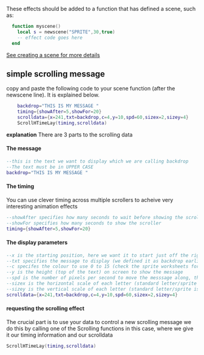 These effects should be added to a function that has defined a scene, such as:

```lua
  function myscene()
    local s = newscene("SPRITE",30,true) 
    -- effect code goes here
  end
```
[See creating a scene for more details](https://github.com/HurrayBanana/DemoSceneCK/blob/main/CreatingAScene.md)

## simple scrolling message

copy and paste the following code to your scene function (after the newscene line). It is explained below.

```lua
	backdrop="THIS IS MY MESSAGE "
	timing={showAfter=5,showFor=20}
	scrolldata={x=241,txt=backdrop,c=4,y=10,spd=60,sizex=2,sizey=4}
	ScrollHTimeLay(timing,scrolldata)
```

**explanation** There are 3 parts to the scrolling data

#### The message
```lua
--this is the text we want to display which we are calling backdrop
--The text must be in UPPER CASE
backdrop="THIS IS MY MESSAGE "
``` 

#### The timing
You can use clever timing across multiple scrollers to acheive very interesting animation effects
```lua
--showAfter specifies how many seconds to wait before showing the scroller
--showFor specifies how many seconds to show the scroller
timing={showAfter=5,showFor=20}
```
#### The display parameters
```lua
--x is the starting position, here we want it to start just off the right hand side of the screen
--txt specifies the message to display (we defined it as backdrop earlier)
--c specifes the colour to use 0 to 15 (check the sprite worksheets for the colours)
--y is the height (top of the text) on screen to show the message
--spd is the number of pixels per second to move the messsage along, this would take a letter 4 seconds to cross the screen
--sizex is the horizontal scale of each letter (standard letter/sprite is 8 pixels wide)
--sizey is the vertical scale of each letter (standard letter/sprite is 8 pixels tall)
scrolldata={x=241,txt=backdrop,c=4,y=10,spd=60,sizex=2,sizey=4}
```

#### requesting the scrolling effect
The crucial part is to use your data to control a new scrolling message we do this by calling one of the Scrolling functions in this case, where we give it our timing information and our scrolldata

```lua
ScrollHTimeLay(timing,scrolldata)
```


